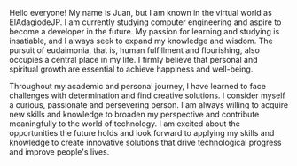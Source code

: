 

Hello everyone! My name is Juan, but I am known in the virtual world as ElAdagiodeJP. I am currently studying computer engineering and aspire to become a developer in the future. My passion for learning and studying is insatiable, and I always seek to expand my knowledge and wisdom. The pursuit of eudaimonia, that is, human fulfillment and flourishing, also occupies a central place in my life. I firmly believe that personal and spiritual growth are essential to achieve happiness and well-being.

Throughout my academic and personal journey, I have learned to face challenges with determination and find creative solutions. I consider myself a curious, passionate and persevering person. I am always willing to acquire new skills and knowledge to broaden my perspective and contribute meaningfully to the world of technology. I am excited about the opportunities the future holds and look forward to applying my skills and knowledge to create innovative solutions that drive technological progress and improve people's lives.
<!--

**ElAdagioDeJP/ElAdagioDeJP** is a ✨ _special_ ✨ repository because its `README.md` (this file) appears on your GitHub profile.

Here are some ideas to get you started:

- 🔭 I’m currently working on ...
- 🌱 I’m currently learning ...
- 👯 I’m looking to collaborate on ...
- 🤔 I’m looking for help with ...
- 💬 Ask me about ...
- 📫 How to reach me: ...
- 😄 Pronouns: ...
- ⚡ Fun fact: ...
-->
